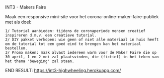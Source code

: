 INT3 - Makers Faire

Maak een responsive mini-site voor het corona-online-maker-faire-publiek met als doel:

    1/ Tutorial aanbieden: tijdens de coronaperiode mensen creatief inspireren d.m.v. een creatieve tutorial.
    2/ DIY pakket verkopen: wie geen of niet alle materiaal in huis heeft om de tutorial tot een goed eind te brengen kan het materiaal bestellen.
    3/ Promo maken: maak alvast iedereen warm voor de Maker Faire die op 30 april, 1 en 2 mei zal plaatsvinden, die (fictief) in het teken van het thema 'beweging' zal staan.

END RESULT: https://int3-highwheeling.herokuapp.com/
